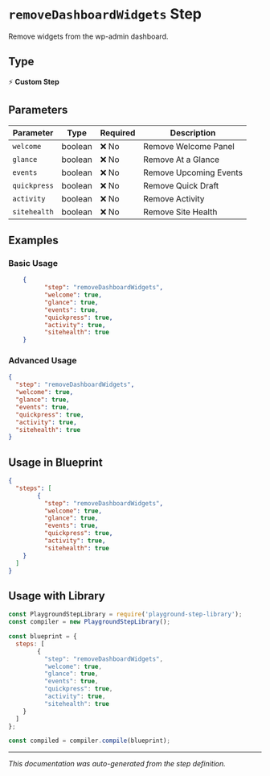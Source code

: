# `removeDashboardWidgets` Step

Remove widgets from the wp-admin dashboard.

## Type
⚡ **Custom Step**

## Parameters

| Parameter | Type | Required | Description |
|-----------|------|----------|-------------|
| `welcome` | boolean | ❌ No | Remove Welcome Panel |
| `glance` | boolean | ❌ No | Remove At a Glance |
| `events` | boolean | ❌ No | Remove Upcoming Events |
| `quickpress` | boolean | ❌ No | Remove Quick Draft |
| `activity` | boolean | ❌ No | Remove Activity |
| `sitehealth` | boolean | ❌ No | Remove Site Health |


## Examples

### Basic Usage
```json
    {
          "step": "removeDashboardWidgets",
          "welcome": true,
          "glance": true,
          "events": true,
          "quickpress": true,
          "activity": true,
          "sitehealth": true
    }
```

### Advanced Usage
```json
{
  "step": "removeDashboardWidgets",
  "welcome": true,
  "glance": true,
  "events": true,
  "quickpress": true,
  "activity": true,
  "sitehealth": true
}
```

## Usage in Blueprint

```json
{
  "steps": [
        {
          "step": "removeDashboardWidgets",
          "welcome": true,
          "glance": true,
          "events": true,
          "quickpress": true,
          "activity": true,
          "sitehealth": true
    }
  ]
}
```

## Usage with Library

```javascript
const PlaygroundStepLibrary = require('playground-step-library');
const compiler = new PlaygroundStepLibrary();

const blueprint = {
  steps: [
        {
          "step": "removeDashboardWidgets",
          "welcome": true,
          "glance": true,
          "events": true,
          "quickpress": true,
          "activity": true,
          "sitehealth": true
    }
  ]
};

const compiled = compiler.compile(blueprint);
```

---

*This documentation was auto-generated from the step definition.*
